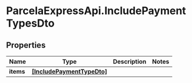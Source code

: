 # ParcelaExpressApi.IncludePaymentTypesDto

## Properties

Name | Type | Description | Notes
------------ | ------------- | ------------- | -------------
**items** | [**[IncludePaymentTypeDto]**](IncludePaymentTypeDto.md) |  | 


